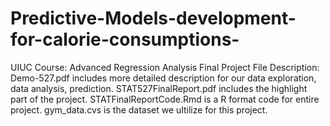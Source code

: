 # Predictive-Models-development-for-calorie-consumptions-
UIUC Course: Advanced Regression Analysis Final Project
File Description: 
Demo-527.pdf includes more detailed description for our data exploration, data analysis, prediction.
STAT527FinalReport.pdf includes the highlight part of the project.
STATFinalReportCode.Rmd is a R format code for entire project.
gym_data.cvs is the dataset we ultilize for this project.
